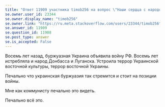 ```yaml
---
title: "Ответ 11909 участника timob256 на вопрос \"Наши сердца с народом Украины!\""
se.owner.user_id: 23344
se.owner.display_name: "timob256"
se.owner.link: "https://ru.meta.stackoverflow.com/users/23344/timob256"
se.answer_id: 11909
se.question_id: 11908
se.post_type: answer
se.is_accepted: False
---
```


Восемь лет назад, буржуазная Украина объявила войну РФ. Восемь лет истребляла и народ Донбасса и Луганска. Устроила террор Украинской восточной культуры, террор восточной Украины.

Печально что украинская буржуазия так стремится и стоит на позиции войны.

Мне как коммунисту печально это видеть.

Печально всё это.
